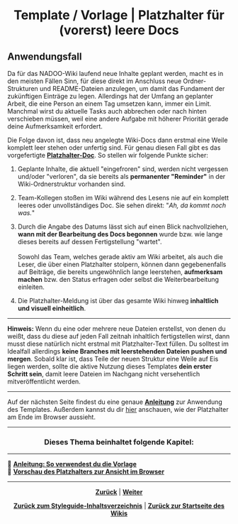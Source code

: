 # <p align="center">Template / Vorlage | Platzhalter für (vorerst) leere Docs</p>

## Anwendungsfall

Da für das NADOO-Wiki laufend neue Inhalte geplant werden, macht es in den meisten Fällen Sinn, für diese direkt im Anschluss neue Ordner-Strukturen und README-Dateien anzulegen, um damit das Fundament der zukünftigen Einträge zu legen. Allerdings hat der Umfang an geplanter Arbeit, die eine Person an einem Tag umsetzen kann, immer ein Limit. Manchmal wirst du aktuelle Tasks auch abbrechen oder nach hinten verschieben müssen, weil eine andere Aufgabe mit höherer Priorität gerade deine Aufmerksamkeit erfordert.

Die Folge davon ist, dass neu angelegte Wiki-Docs dann erstmal eine Weile komplett leer stehen oder unfertig sind. Für genau diesen Fall gibt es das vorgefertigte [**Platzhalter-Doc**](/docs/00-willkommen/03-styleguide/00-platzhalter/01-anleitung/README.md/#die-vorlage---diesen-part-bitte-kopieren-und-in-neue-dokumente-übertragen). So stellen wir folgende Punkte sicher:

1. Geplante Inhalte, die aktuell "eingefroren" sind, werden nicht vergessen und/oder "verloren", da sie bereits als **permanenter "Reminder"** in der Wiki-Ordnerstruktur vorhanden sind.

2. Team-Kollegen stoßen im Wiki während des Lesens nie auf ein komplett leeres oder unvollständiges Doc. Sie sehen direkt: "_Ah, da kommt noch was._"

3. Durch die Angabe des Datums lässt sich auf einen Blick nachvollziehen, **wann mit der Bearbeitung des Docs begonnen** wurde bzw. wie lange dieses bereits auf dessen Fertigstellung "wartet". <br> <br>
   Sowohl das Team, welches gerade aktiv am Wiki arbeitet, als auch die Leser, die über einen Platzhalter stolpern, können dann gegebenenfalls auf Beiträge, die bereits ungewöhnlich lange leerstehen, **aufmerksam machen** bzw. den Status erfragen oder selbst die Weiterbearbeitung einleiten.

4. Die Platzhalter-Meldung ist über das gesamte Wiki hinweg **inhaltlich und visuell einheitlich**.

---

**Hinweis:** Wenn du eine oder mehrere neue Dateien erstellst, von denen du weißt, dass du diese auf jeden Fall zeitnah inhaltlich fertigstellen wirst, dann musst diese natürlich nicht erstmal mit Platzhalter-Text füllen. Du solltest im Idealfall allerdings **keine Branches mit leerstehenden Dateien pushen und mergen**. Sobald klar ist, dass Teile der neuen Struktur eine Weile auf Eis liegen werden, sollte die aktive Nutzung dieses Templates **dein erster Schritt sein**, damit leere Dateien im Nachgang nicht versehentlich mitveröffentlicht werden.

---

Auf der nächsten Seite findest du eine genaue [**Anleitung**](/docs/00-willkommen/03-styleguide/00-platzhalter/01-anleitung/README.md) zur Anwendung des Templates. Außerdem kannst du dir [hier](/docs/00-willkommen/03-styleguide/00-platzhalter/02-vorschau/README.md) anschauen, wie der Platzhalter am Ende im Browser aussieht.

---

### <p align="center">Dieses Thema beinhaltet folgende Kapitel:</p>

---

🔹 [**Anleitung: So verwendest du die Vorlage**](/docs/00-willkommen/03-styleguide/00-platzhalter/01-anleitung/README.md) <br>
🔹 [**Vorschau des Platzhalters zur Ansicht im Browser**](/docs/00-willkommen/03-styleguide/00-platzhalter/02-vorschau/README.md)

---

<p align="center">
<a href="/docs/00-willkommen/03-styleguide/README.md"><strong>Zurück</strong></a> | 
<a href="/docs/00-willkommen/03-styleguide/00-platzhalter/01-anleitung/README.md"><strong>Weiter</strong></a>
</p>

<p align="center">
<a href="/docs/00-willkommen/03-styleguide/README.md/#inhaltsverzeichnis"><strong>Zurück zum Styleguide-Inhaltsverzeichnis</strong></a> | <a href="/docs/00-willkommen/README.md"><strong>Zurück zur Startseite des Wikis</strong></a>
</p>